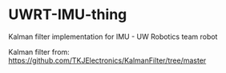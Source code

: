 # UWRT-IMU-thing

Kalman filter implementation for IMU - UW Robotics team  robot

Kalman filter from: https://github.com/TKJElectronics/KalmanFilter/tree/master 
